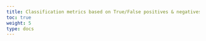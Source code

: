 ```yaml
---
title: Classification metrics based on True/False positives & negatives
toc: true
weight: 5
type: docs
---
```

